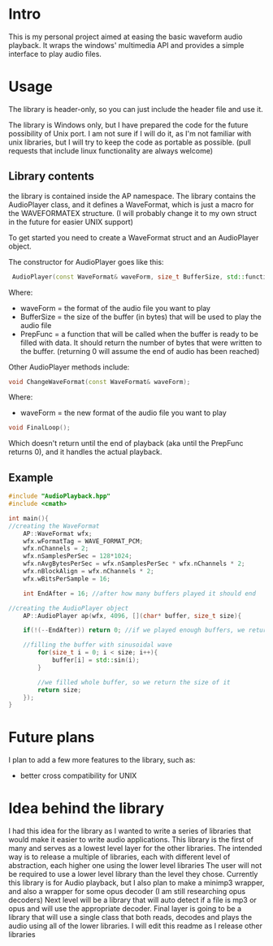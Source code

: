 # Intro
This is my personal project aimed at easing the basic waveform audio playback. 
It wraps the windows' multimedia API and provides a simple interface to play audio files.
# Usage
The library is header-only, so you can just include the header file and use it.

The library is Windows only, but I have prepared the code for the future possibility of Unix port. 
I am not sure if I will do it, as I'm not familiar with unix libraries,
but I will try to keep the code as portable as possible. (pull requests that include linux functionality are always welcome)

## Library contents
the library is contained inside the AP namespace.
The library contains the AudioPlayer class, and it defines a WaveFormat, which is just a macro for the WAVEFORMATEX structure. (I will probably change it to my own struct in the future for easier UNIX support)

To get started you need to create a WaveFormat struct and an AudioPlayer object.

The constructor for AudioPlayer goes like this:
```cpp
 AudioPlayer(const WaveFormat& waveForm, size_t BufferSize, std::function<size_t(char*, size_t)> PrepFunc);
```
Where:
- waveForm = the format of the audio file you want to play
- BufferSize = the size of the buffer (in bytes) that will be used to play the audio file
- PrepFunc = a function that will be called when the buffer is ready to be filled with data. It should return the number of bytes that were written to the buffer. (returning 0 will assume the end of audio has been reached)

Other AudioPlayer methods include:
```cpp
void ChangeWaveFormat(const WaveFormat& waveForm);
```
Where:
- waveForm = the new format of the audio file you want to play

```cpp
void FinalLoop();
```
Which doesn't return until the end of playback (aka until the PrepFunc returns 0), and it handles the actual playback.

## Example
```cpp
#include "AudioPlayback.hpp"
#include <cmath>

int main(){
//creating the WaveFormat
    AP::WaveFormat wfx;
    wfx.wFormatTag = WAVE_FORMAT_PCM;
    wfx.nChannels = 2;
    wfx.nSamplesPerSec = 128*1024;
    wfx.nAvgBytesPerSec = wfx.nSamplesPerSec * wfx.nChannels * 2;
    wfx.nBlockAlign = wfx.nChannels * 2;
    wfx.wBitsPerSample = 16;

    int EndAfter = 16; //after how many buffers played it should end

//creating the AudioPlayer object
    AP::AudioPlayer ap(wfx, 4096, [](char* buffer, size_t size){

    if(!(--EndAfter)) return 0; //if we played enough buffers, we return 0

    //filling the buffer with sinusoidal wave
		for(size_t i = 0; i < size; i++){
			buffer[i] = std::sin(i);
		}

        //we filled whole buffer, so we return the size of it
        return size;
	});
}
```

# Future plans
I plan to add a few more features to the library, such as:
- better cross compatibility for UNIX

# Idea behind the library
I had this idea for the library as I wanted to write a series of libraries that would make it easier to write audio applications.
This library is the first of many and serves as a lowest level layer for the other libraries.
The intended way is to release a multiple of libraries, each with different level of abstraction, each higher one using the lower level libraries
The user will not be required to use a lower level library than the level they chose.
Currently this library is for Audio playback, but I also plan to make a minimp3 wrapper, and also a wrapper for some opus decoder (I am still researching opus decoders)
Next level will be a library that will auto detect if a file is mp3 or opus and will use the appropriate decoder.
Final layer is going to be a library that will use a single class that both reads, decodes and plays the audio using all of the lower libraries.
I will edit this readme as I release other libraries